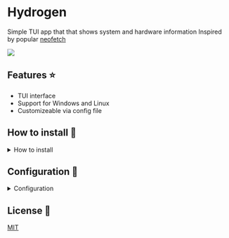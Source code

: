 # Hydrogen
Simple TUI app that that shows system and hardware information
Inspired by popular [neofetch](https://github.com/dylanaraps/neofetch)    

![](Hydrogen/thumbnail.png)

## Features ⭐
- TUI interface
- Support for Windows and Linux
- Customizeable via config file
## How to install 🔨
<details>
 <summary>How to install</summary>

#### 1.Download Rust toolchain

Figure out how to set it up on your platform

#### 2.Compile
`cd (path to repository)`  

`cargo build` if you want to **just compile**   
`cargo build --release` if you want to **compile optimized** binary   
`cargo run`   if you want to **compile and run** the binary      

[cargo guide](https://doc.rust-lang.org/stable/cargo/commands/build-commands.html)
#### 3.Install

After compilation directory named ***target*** should be geneated by the compiler.   
It contains our compiled binary and some cache.   
Navigate to ***target/debug*** or ***target/release***  and copy binary file where you want.   
You can also delete ***target*** directory by doing `cargo clean`.
</details>   

## Configuration 🔧
<details>
 <summary>Configuration</summary>

 Hydrogen does not have typical config file. 
 You must edit ***configuration.rs*** to do it.
 ``` rust

    /*imports that we need, don't touch that*/
    use crate::tiles;
    use tui::style::Color;

    /* variabless*/
    pub static QUIT_KEY:char    ='k'; //currently A - Z keys are supported

    pub static SHOW_TITLES:bool = false; //if you want titles or not

    pub static SHOW_BORDERS:bool = false;  //if you want borders or not

    pub static MARGINS:u16=2;

    /* customize your colors (visit https://docs.rs/tui/0.16.0/tui/style/enum.Color.html if you need help) */
    pub static USER_THEME:tiles::ColorScheme=tiles::ColorScheme{
        /* label colors */
        foreground_color1   :Color::Blue,
        background_color1   :Color::Black,
        /* value value */
        foreground_color2   :Color::Cyan,
        background_color2   :Color::Black
    };


    /* define your ascii art if you want  */
    pub static ASCII_ART:&str="\n\n\n\n\n
    _    _           _                            
    | |  | |         | |                           
    | |__| |_   _  __| |_ __ ___   __ _  ___ _ __  
    |  __  | | | |/ _` | '__/ _ \\ / _` |/ _ \\ '_  \\
    | |  | | |_| | (_| | | | (_) | (_| |  __/ | | |
    |_|  |_|\\__, |\\__,_|_|  \\___/ \\__, |\\ __|_| |_|
            __/ |   _ __ ___      __/ |           
            |___/   | '__/ __|    |___/            
                _| |  \\__ \\                    
                (_)_|  |___/                     
                                                
                                                
                                                
    ";
```
***And recomile it if you are done***
</details>

## License 📃
[MIT](https://choosealicense.com/licenses/mit/)
